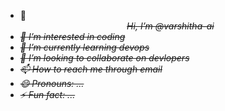 - 👋<center><i> <strike> Hi, I’m @varshitha-ai
-  👀 I’m interested in coding
- 🌱 I’m currently learning devops</h3>
- 💞️ I’m looking to collaborate on devlopers  
- 📫 How to reach me through email
- 😄 Pronouns: ...
- ⚡ Fun fact: ...</strike></i></center>

<!---
varshitha-ai/varshitha-ai is a ✨ special ✨ repository because its `README.md` (this file) appears on your GitHub profile.
You can click the Preview link to take a look at your changes.
--->
